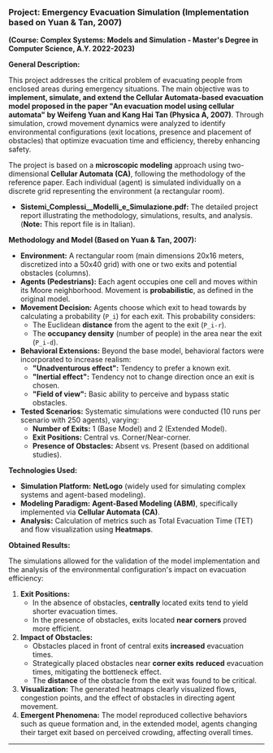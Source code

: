 ### **Project: Emergency Evacuation Simulation (Implementation based on Yuan & Tan, 2007)**

**(Course: Complex Systems: Models and Simulation - Master's Degree in Computer Science, A.Y. 2022-2023)**

**General Description:**

This project addresses the critical problem of evacuating people from enclosed areas during emergency situations. The main objective was to **implement, simulate, and extend the Cellular Automata-based evacuation model proposed in the paper "An evacuation model using cellular automata" by Weifeng Yuan and Kang Hai Tan (Physica A, 2007)**. Through simulation, crowd movement dynamics were analyzed to identify environmental configurations (exit locations, presence and placement of obstacles) that optimize evacuation time and efficiency, thereby enhancing safety.

The project is based on a **microscopic modeling** approach using two-dimensional **Cellular Automata (CA)**, following the methodology of the reference paper. Each individual (agent) is simulated individually on a discrete grid representing the environment (a rectangular room).

* **Sistemi_Complessi__Modelli_e_Simulazione.pdf:** The detailed project report illustrating the methodology, simulations, results, and analysis. (**Note:** This report file is in Italian).

**Methodology and Model (Based on Yuan & Tan, 2007):**

* **Environment:** A rectangular room (main dimensions 20x16 meters, discretized into a 50x40 grid) with one or two exits and potential obstacles (columns).
* **Agents (Pedestrians):** Each agent occupies one cell and moves within its Moore neighborhood. Movement is **probabilistic**, as defined in the original model.
* **Movement Decision:** Agents choose which exit to head towards by calculating a probability (`P_i`) for each exit. This probability considers:
    * The Euclidean **distance** from the agent to the exit (`P_i-r`).
    * The **occupancy density** (number of people) in the area near the exit (`P_i-d`).
* **Behavioral Extensions:** Beyond the base model, behavioral factors were incorporated to increase realism:
    * **"Unadventurous effect":** Tendency to prefer a known exit.
    * **"Inertial effect":** Tendency not to change direction once an exit is chosen.
    * **"Field of view":** Basic ability to perceive and bypass static obstacles.
* **Tested Scenarios:** Systematic simulations were conducted (10 runs per scenario with 250 agents), varying:
    * **Number of Exits:** 1 (Base Model) and 2 (Extended Model).
    * **Exit Positions:** Central vs. Corner/Near-corner.
    * **Presence of Obstacles:** Absent vs. Present (based on additional studies).

**Technologies Used:**

* **Simulation Platform:** **NetLogo** (widely used for simulating complex systems and agent-based modeling).
* **Modeling Paradigm:** **Agent-Based Modeling (ABM)**, specifically implemented via **Cellular Automata (CA)**.
* **Analysis:** Calculation of metrics such as Total Evacuation Time (TET) and flow visualization using **Heatmaps**.

**Obtained Results:**

The simulations allowed for the validation of the model implementation and the analysis of the environmental configuration's impact on evacuation efficiency:

1.  **Exit Positions:**
    * In the absence of obstacles, **centrally** located exits tend to yield shorter evacuation times.
    * In the presence of obstacles, exits located **near corners** proved more efficient.
2.  **Impact of Obstacles:**
    * Obstacles placed in front of central exits **increased** evacuation times.
    * Strategically placed obstacles near **corner exits** **reduced** evacuation times, mitigating the bottleneck effect.
    * The **distance** of the obstacle from the exit was found to be critical.
3.  **Visualization:** The generated heatmaps clearly visualized flows, congestion points, and the effect of obstacles in directing agent movement.
4.  **Emergent Phenomena:** The model reproduced collective behaviors such as queue formation and, in the extended model, agents changing their target exit based on perceived crowding, affecting overall times.


---
